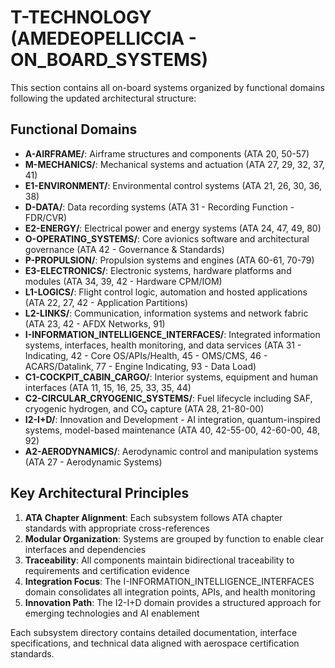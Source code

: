 # T-TECHNOLOGY (AMEDEOPELLICCIA - ON_BOARD_SYSTEMS)

This section contains all on-board systems organized by functional domains following the updated architectural structure:

## Functional Domains

- **A-AIRFRAME/**: Airframe structures and components (ATA 20, 50-57)
- **M-MECHANICS/**: Mechanical systems and actuation (ATA 27, 29, 32, 37, 41)
- **E1-ENVIRONMENT/**: Environmental control systems (ATA 21, 26, 30, 36, 38)
- **D-DATA/**: Data recording systems (ATA 31 - Recording Function - FDR/CVR)
- **E2-ENERGY/**: Electrical power and energy systems (ATA 24, 47, 49, 80)
- **O-OPERATING_SYSTEMS/**: Core avionics software and architectural governance (ATA 42 - Governance & Standards)
- **P-PROPULSION/**: Propulsion systems and engines (ATA 60-61, 70-79)
- **E3-ELECTRONICS/**: Electronic systems, hardware platforms and modules (ATA 34, 39, 42 - Hardware CPM/IOM)
- **L1-LOGICS/**: Flight control logic, automation and hosted applications (ATA 22, 27, 42 - Application Partitions)
- **L2-LINKS/**: Communication, information systems and network fabric (ATA 23, 42 - AFDX Networks, 91)
- **I-INFORMATION_INTELLIGENCE_INTERFACES/**: Integrated information systems, interfaces, health monitoring, and data services (ATA 31 - Indicating, 42 - Core OS/APIs/Health, 45 - OMS/CMS, 46 - ACARS/Datalink, 77 - Engine Indicating, 93 - Data Load)
- **C1-COCKPIT_CABIN_CARGO/**: Interior systems, equipment and human interfaces (ATA 11, 15, 16, 25, 33, 35, 44)
- **C2-CIRCULAR_CRYOGENIC_SYSTEMS/**: Fuel lifecycle including SAF, cryogenic hydrogen, and CO₂ capture (ATA 28, 21-80-00)
- **I2-I+D/**: Innovation and Development - AI integration, quantum-inspired systems, model-based maintenance (ATA 40, 42-55-00, 42-60-00, 48, 92)
- **A2-AERODYNAMICS/**: Aerodynamic control and manipulation systems (ATA 27 - Aerodynamic Systems)

## Key Architectural Principles

1. **ATA Chapter Alignment**: Each subsystem follows ATA chapter standards with appropriate cross-references
2. **Modular Organization**: Systems are grouped by function to enable clear interfaces and dependencies
3. **Traceability**: All components maintain bidirectional traceability to requirements and certification evidence
4. **Integration Focus**: The I-INFORMATION_INTELLIGENCE_INTERFACES domain consolidates all integration points, APIs, and health monitoring
5. **Innovation Path**: The I2-I+D domain provides a structured approach for emerging technologies and AI enablement

Each subsystem directory contains detailed documentation, interface specifications, and technical data aligned with aerospace certification standards.
